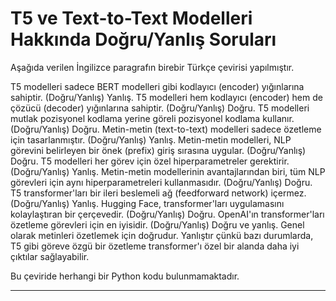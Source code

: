 # T5 ve Text-to-Text Modelleri Hakkında Doğru/Yanlış Soruları

Aşağıda verilen İngilizce paragrafın birebir Türkçe çevirisi yapılmıştır.

T5 modelleri sadece BERT modelleri gibi kodlayıcı (encoder) yığınlarına sahiptir. (Doğru/Yanlış) Yanlış. T5 modelleri hem kodlayıcı (encoder) hem de çözücü (decoder) yığınlarına sahiptir. (Doğru/Yanlış) Doğru. T5 modelleri mutlak pozisyonel kodlama yerine göreli pozisyonel kodlama kullanır. (Doğru/Yanlış) Doğru. Metin-metin (text-to-text) modelleri sadece özetleme için tasarlanmıştır. (Doğru/Yanlış) Yanlış. Metin-metin modelleri, NLP görevini belirleyen bir önek (prefix) giriş sırasına uygular. (Doğru/Yanlış) Doğru. T5 modelleri her görev için özel hiperparametreler gerektirir. (Doğru/Yanlış) Yanlış. Metin-metin modellerinin avantajlarından biri, tüm NLP görevleri için aynı hiperparametreleri kullanmasıdır. (Doğru/Yanlış) Doğru. T5 transformer'ları bir ileri beslemeli ağ (feedforward network) içermez. (Doğru/Yanlış) Yanlış. Hugging Face, transformer'ları uygulamasını kolaylaştıran bir çerçevedir. (Doğru/Yanlış) Doğru. OpenAI'ın transformer'ları özetleme görevleri için en iyisidir. (Doğru/Yanlış) Doğru ve yanlış. Genel olarak metinleri özetlemek için doğrudur. Yanlıştır çünkü bazı durumlarda, T5 gibi göreve özgü bir özetleme transformer'ı özel bir alanda daha iyi çıktılar sağlayabilir.

Bu çeviride herhangi bir Python kodu bulunmamaktadır.

---

